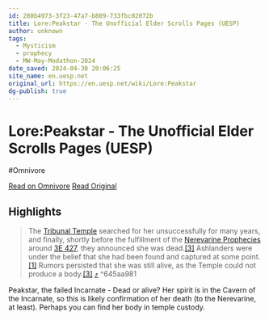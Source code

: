 ```yaml
---
id: 280b4973-3f23-47a7-b809-733fbc02072b
title: Lore:Peakstar - The Unofficial Elder Scrolls Pages (UESP)
author: unknown
tags:
  - Mysticism
  - prophecy
  - MW-May-Modathon-2024
date_saved: 2024-04-30 20:06:25
site_name: en.uesp.net
original_url: https://en.uesp.net/wiki/Lore:Peakstar
dg-publish: true
---
```


# Lore:Peakstar - The Unofficial Elder Scrolls Pages (UESP)
#Omnivore

[Read on Omnivore](https://omnivore.app/me/lore-peakstar-the-unofficial-elder-scrolls-pages-uesp-18f2e0a6910)
[Read Original](https://en.uesp.net/wiki/Lore:Peakstar)

## Highlights

> The [Tribunal Temple](https://en.uesp.net/wiki/Lore:Tribunal%5FTemple "Lore:Tribunal Temple") searched for her unsuccessfully for many years, and finally, shortly before the fulfillment of the [Nerevarine Prophecies](https://en.uesp.net/wiki/Lore:Nerevarine%5FProphecies "Lore:Nerevarine Prophecies") around [3E 427](https://en.uesp.net/wiki/Lore:Third%5FEra#3E%5F427 "Lore:Third Era"), they announced she was dead.[\[3\]](#cite%5Fnote-MWSharn-3) Ashlanders were under the belief that she had been found and captured at some point.[\[1\]](#cite%5Fnote-MWAshlanders-1) Rumors persisted that she was still alive, as the Temple could not produce a body.[\[3\]](#cite%5Fnote-MWSharn-3) [⤴️](https://omnivore.app/me/lore-peakstar-the-unofficial-elder-scrolls-pages-uesp-18f2e0a6910#645aa981-c5a5-4d6f-a19d-b829c9036e10)  ^645aa981

Peakstar, the failed Incarnate - Dead or alive? Her spirit is in the Cavern of the Incarnate, so this is likely confirmation of her death (to the Nerevarine, at least). Perhaps you can find her body in temple custody.

